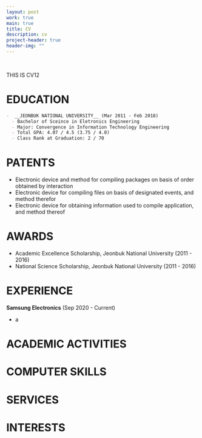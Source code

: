 ```yaml
---
layout: post
work: true
main: true
title: CV
description: cv
project-header: true
header-img: ""
---
```



&nbsp;


THIS IS CV12

# EDUCATION
```md
-  __JEONBUK NATIONAL UNIVERSITY__ (Mar 2011 - Feb 2018)
  - Bachelor of Sceince in Eletronics Engineering
  - Major: Convergence in Information Technology Engineering
  - Total GPA: 4.07 / 4.5 (3.75 / 4.0)
  - Class Rank at Graduation: 2 / 70
```

# PATENTS
- Electronic device and method for compiling packages on basis of order obtained by
interaction
- Electronic device for compiling files on basis of designated events, and method
therefor
- Electronic device for obtaining information used to compile application, and method
thereof

# AWARDS
* Academic Excellence Scholarship, Jeonbuk National University (2011 - 2016)
* National Science Scholarship, Jeonbuk National University (2011 - 2016)

# EXPERIENCE
__Samsung Electronics__ (Sep 2020 - Current)
* a

# ACADEMIC ACTIVITIES

# COMPUTER SKILLS

# SERVICES

# INTERESTS

